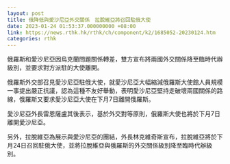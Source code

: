 ```yaml
---
layout: post
title: 俄降低與愛沙尼亞外交關係　拉脫維亞將召回駐俄大使
date: 2023-01-24 01:53:37.000000000 +08:00
link: https://news.rthk.hk/rthk/ch/component/k2/1685052-20230124.htm
categories: rthk
---
```


俄羅斯和愛沙尼亞因烏克蘭問題關係轉差，雙方宣布將兩國外交關係降至臨時代辦級別，並要求對方派駐的大使離開。

俄羅斯外交部召見愛沙尼亞駐俄大使，就愛沙尼亞大幅縮減俄羅斯大使館人員規模一事提出嚴正抗議，認為這種不友好舉動，表明愛沙尼亞堅持走破壞兩國關係的路線，俄羅斯又要求愛沙尼亞大使在下月7日離開俄羅斯。

愛沙尼亞外長雷恩薩盧其後表示，基於外交對等原則，俄羅斯大使也將於下月7日離開愛沙尼亞。

另外，拉脫維亞為展示與愛沙尼亞的團結，外長林克維奇斯宣布，拉脫維亞將於下月24日召回駐俄大使，並將拉脫維亞與俄羅斯的外交關係級別降至臨時代辦級別。
